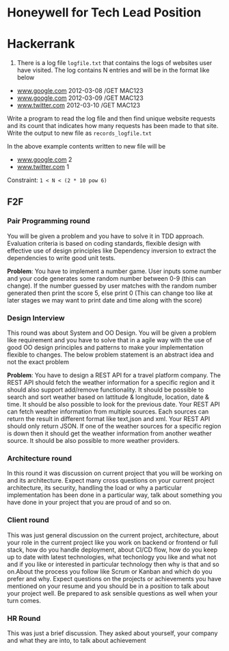 # Honeywell for Tech Lead Position

# Hackerrank

1. There is a log file `logfile.txt` that contains the logs of websites user have visited. The log contains N entries and  will be in the format like below

- www.google.com 2012-03-08 /GET MAC123
- www.google.com 2012-03-09 /GET MAC123
- www.twitter.com 2012-03-10 /GET MAC123

Write a program to read the log file and then find unique website requests and its count that indicates how many requests has been made to that site. Write the output to new file as `records_logfile.txt`

In the above example contents written to new file will be 

- www.google.com 2
- www.twitter.com 1

Constraint: `1 < N < (2 * 10 pow 6)`


## F2F

### Pair Programming round
 
You will be given a problem and you have to solve it in TDD approach. Evaluation criteria is based on coding standards, flexible design with effective use of design principles like Dependency inversion to extract the dependencies to write good unit tests.

**Problem**: You have to implement a number game. User inputs some number and your code generates some random number between 0-9 (this can change). If the number guessed by user matches with the
random number generated then print the score 5, else print 0 (This can change too like at later stages we may want to print date and time along with the score)


### Design Interview

This round was about System and OO Design. You will be given a problem like requirement and you have to solve that in a agile way with the use of good OO design principles and patterns to make your implementation flexible to changes. The below problem statement is an abstract idea and not the
exact problem

**Problem**: You have to design a REST API for a travel platform company. The REST API should fetch the weather information for a specific region and it should also support add/remove functionality. It should be possible to search and sort weather based on lattitude & longitude, location, date & time. It should be also possible to look for the previous date. Your REST API can fetch weather information from multiple sources. Each sources can return the result in different format like text,json and xml. Your REST API should only return JSON. If one of the weather sources for a specific region is down then it should get the weather information from another weather source. It should be also possible to more weather providers.  


### Architecture round

In this round it was discussion on current project that you will be working on and its architecture. Expect many cross questions on your current project architecture, its security, handling the load or why a particular implementation has been done in a particular way, talk about something you have done in your project that you are proud of and so on.

### Client round

This was just general discussion on the current project, architecture, about your role in the current project like you work on backend or frontend or full stack, how do you handle deployment, about CI/CD flow, how do you keep up to date with latest technologies, what techonlogy you like and what not and if you like or interested in particular technology then why is that and so on.About the process you follow like Scrum or Kanban and which do you prefer and why. Expect questions on the projects or achievements you have mentioned on your resume and you should be in a position to talk about your project well. 
Be prepared to ask sensible questions as well when your turn comes.


### HR Round

This was just a brief discussion. They asked about yourself, your company and what they are into, to talk about achievement 


